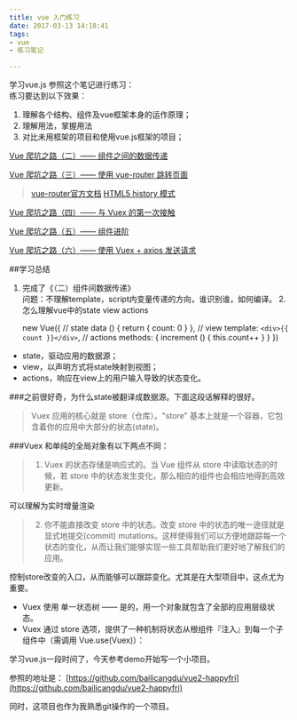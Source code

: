 ```yaml
---
title: vue 入门练习
date: 2017-03-13 14:18:41
tags:
- vue
- 练习笔记

---
```

学习vue.js 参照这个笔记进行练习：  
练习要达到以下效果： 

1. 理解各个结构、组件及vue框架本身的运作原理；
2. 理解用法，掌握用法
3. 对比未用框架的项目和使用vue.js框架的项目；

<!---more--->

[Vue 爬坑之路（二）—— 组件之间的数据传递](http://www.cnblogs.com/wisewrong/p/6266038.html#)  

[Vue 爬坑之路（三）—— 使用 vue-router 跳转页面](http://www.cnblogs.com/wisewrong/p/6277262.html)   
 
>[vue-router官方文档](https://router.vuejs.org/zh-cn/essentials/getting-started.html)
>[HTML5 history 模式](https://router.vuejs.org/zh-cn/essentials/history-mode.html)

[Vue 爬坑之路（四）—— 与 Vuex 的第一次接触](http://www.cnblogs.com/wisewrong/p/6344390.html#3635013)  

[Vue 爬坑之路（五）—— 组件进阶](http://www.cnblogs.com/wisewrong/p/6380903.html)  

[ Vue 爬坑之路（六）—— 使用 Vuex + axios 发送请求](http://www.cnblogs.com/wisewrong/p/6402183.html)

##学习总结
1. 完成了《（二）组件间数据传递》  
 问题：不理解template，script内变量传递的方向，谁识别谁，如何编译。
2.怎么理解vue中的state view actions  

	new Vue({
	  // state
	  data () {
	    return {
	      count: 0
	    }
	  },
	  // view
	  template: `
	    <div>{{ count }}</div>
	  `,
	  // actions
	  methods: {
	    increment () {
	      this.count++
	    }
	  }
	})


- state，驱动应用的数据源；
- view，以声明方式将state映射到视图；
- actions，响应在view上的用户输入导致的状态变化。

###之前很好奇，为什么state被翻译成数据源。下面这段话解释的很好。
> Vuex 应用的核心就是 store（仓库）。"store" 基本上就是一个容器，它包含着你的应用中大部分的状态(state)。
  
###Vuex 和单纯的全局对象有以下两点不同：

>1. Vuex 的状态存储是响应式的。当 Vue 组件从 store 中读取状态的时候，若 store 中的状态发生变化，那么相应的组件也会相应地得到高效更新。    

  
可以理解为实时增量渲染

>2. 你不能直接改变 store 中的状态。改变 store 中的状态的唯一途径就是显式地提交(commit) mutations。这样使得我们可以方便地跟踪每一个状态的变化，从而让我们能够实现一些工具帮助我们更好地了解我们的应用。  

控制store改变的入口，从而能够可以跟踪变化。尤其是在大型项目中，这点尤为重要。

- Vuex 使用 单一状态树 —— 是的，用一个对象就包含了全部的应用层级状态。
- Vuex 通过 store 选项，提供了一种机制将状态从根组件『注入』到每一个子组件中（需调用 Vue.use(Vuex)）：


学习vue.js一段时间了，今天参考demo开始写一个小项目。 

参照的地址是：
[https://github.com/bailicangdu/vue2-happyfri](https://github.com/bailicangdu/vue2-happyfri)

同时，这项目也作为我熟悉git操作的一个项目。
